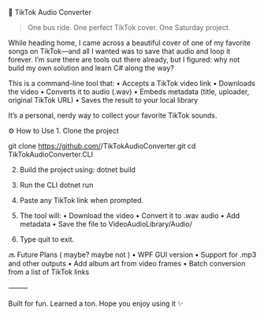 🎵 TikTok Audio Converter

>One bus ride. One perfect TikTok cover. One Saturday project.

While heading home, I came across a beautiful cover of one of my favorite songs on TikTok—and all I wanted was to save that audio and loop it forever. I’m sure there are tools out there already, but I figured: why not build my own solution and learn C# along the way?

This is a command-line tool that:
	•	Accepts a TikTok video link
	•	Downloads the video
	•	Converts it to audio (.wav)
	•	Embeds metadata (title, uploader, original TikTok URL)
	•	Saves the result to your local library

It’s a personal, nerdy way to collect your favorite TikTok sounds.


⚙️ How to Use
	1.	Clone the project

git clone https://github.com/<your-username>/TikTokAudioConverter.git
cd TikTokAudioConverter.CLI



2. Build the project using:
dotnet build


3.	Run the CLI
dotnet run


4.	Paste any TikTok link when prompted.
   
5.	The tool will:
	•	Download the video
	•	Convert it to .wav audio
	•	Add metadata
	•	Save the file to VideoAudioLibrary/Audio/
	
6.	Type quit to exit.

🔜 Future Plans ( maybe? maybe not )
	•	WPF GUI version
	•	Support for .mp3 and other outputs
	•	Add album art from video frames
	•	Batch conversion from a list of TikTok links

⸻

Built for fun. Learned a ton. Hope you enjoy using it ✨
